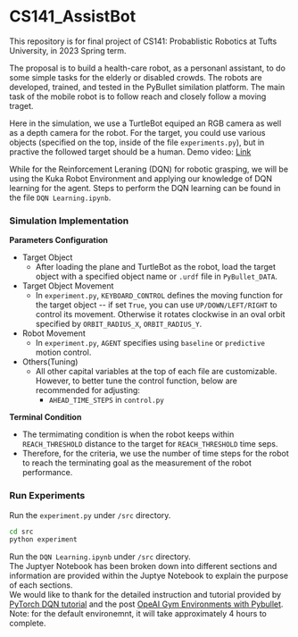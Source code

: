 # CS141_AssistBot
This repository is for final project of CS141: Probablistic Robotics at Tufts University, in 2023 Spring term.

The proposal is to build a health-care robot, as a personanl assistant, to do some simple tasks for the elderly or disabled crowds. The robots are developed, trained, and tested in the PyBullet similation platform. The main task of the mobile robot is to follow reach and closely follow a moving traget.

Here in the simulation, we use a TurtleBot equiped an RGB camera as well as a depth camera for the robot. For the target, you could use various objects (specified on the top, inside of the file `experiments.py`), but in practive the followed target should be a human. Demo video: [Link](https://youtu.be/x0cPFFlWU-A)    

While for the Reinforcement Leraning (DQN) for robotic grasping, we will be using the Kuka Robot Environment and applying our knowledge of DQN learning for the agent. Steps to perform the DQN learning can be found in the file `DQN Learning.ipynb`.

### Simulation Implementation
**Parameters Configuration**
- Target Object
  -  After loading the plane and TurtleBot as the robot, load the target object with a specified object name or `.urdf` file in `PyBullet_DATA`.
- Target Object Movement
  - In `experiment.py`, `KEYBOARD_CONTROL` defines the moving function for the target object -- if set `True`, you can use `UP/DOWN/LEFT/RIGHT` to control its movement. Otherwise it rotates clockwise in an oval orbit specified by `ORBIT_RADIUS_X`, `ORBIT_RADIUS_Y`.
- Robot Movement
  - In `experiment.py`, `AGENT` specifies using `baseline` or `predictive` motion control.
- Others(Tuning)
  - All other capital variables at the top of each file are customizable. However, to better tune the control function, below are recommended for adjusting:
    - `AHEAD_TIME_STEPS` in `control.py`

**Terminal Condition**
- The termimating condition is when the robot keeps within `REACH_THRESHOLD` distance to the target for `REACH_THRESHOLD` time seps.
- Therefore, for the criteria, we use the number of time steps for the robot to reach the terminating goal as the measurement of the robot performance.


### Run Experiments
Run the `experiment.py` under `/src` directory.
```bash
cd src
python experiment
```
Run the `DQN Learning.ipynb` under `/src` directory.  
The Juptyer Notebook has been broken down into different sections and information are provided within the Juptye Notebook to explain the purpose of each sections.  
We would like to thank for the detailed instruction and tutorial provided by [PyTorch DQN tutorial](https://pytorch.org/tutorials/intermediate/reinforcement_q_learning.html) and the post [OpeAI Gym Environments with Pybullet](https://www.etedal.net/2020/04/pybullet-panda_2.html).  
Note: for the default environemnt, it will take approximately 4 hours to complete. 

